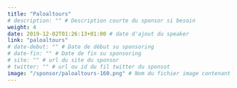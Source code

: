 ```yaml
---
title: "Paloaltours"
# description: "" # Description courte du sponsor si besoin
weight: 4
date: 2019-12-02T01:26:13+01:00 # date d'ajout du speaker
link: "paloaltours"
# date-debut: "" # Date de début su sponsoring
# date-fin: "" # Date de fin su sponsoring
# site: "" # url du site du sponsor
# twitter: "" # url ou id du fil twitter du sponsot
image: "/sponsor/paloaltours-160.png" # Nom du fichier image contenant le logo du sponsor
---
```

